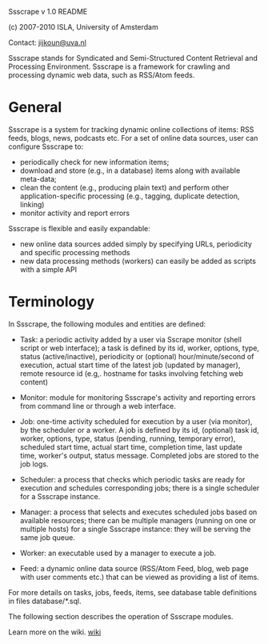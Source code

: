 Ssscrape v 1.0 README

(c) 2007-2010 ISLA, University of Amsterdam

Contact: jijkoun@uva.nl



Ssscrape stands for Syndicated and Semi-Structured Content Retrieval and
Processing Environment. Ssscrape is a framework for crawling and processing
dynamic web data, such as RSS/Atom feeds.


General
=======

Ssscrape is a system for tracking dynamic online collections of items: RSS
feeds, blogs, news, podcasts etc. For a set of online data sources, user can
configure Ssscrape to:

  - periodically check for new information items;
  - download and store (e.g., in a database) items along with available
    meta-data;
  - clean the content (e.g., producing plain text) and perform other
    application-specific processing (e.g., tagging, duplicate detection,
    linking) 
  - monitor activity and report errors

Ssscrape is flexible and easily expandable:

  - new online data sources added simply by specifying URLs, periodicity and
    specific processing methods
  - new data processing methods (workers) can easily be added as scripts with a
    simple API 


Terminology
===========

In Ssscrape, the following modules and entities are defined:

  - Task: a periodic activity added by a user via Sscrape monitor (shell script
    or web interface); a task is defined by its id, worker, options, type, status
    (active/inactive), periodicity or (optional) hour/minute/second of execution,
    actual start time of the latest job (updated by manager), remote resource id
    (e.g,. hostname for tasks involving fetching web content)

  - Monitor: module for monitoring Ssscrape's activity and reporting errors
    from command line or through a web interface.

  - Job: one-time activity scheduled for execution by a user (via monitor), by the
    scheduler or a worker. A job is defined by its id, (optional) task id, worker,
    options, type, status (pending, running, temporary error), scheduled start
    time, actual start time, completion time, last update time, worker's output,
    status message. Completed jobs are stored to the job logs.

  - Scheduler: a process that checks which periodic tasks are ready for
    execution and schedules corresponding jobs; there is a single scheduler for
    a Ssscrape instance.

  - Manager: a process that selects and executes scheduled jobs based on
    available resources; there can be multiple managers (running on one or
    multiple hosts) for a single Ssscrape instance: they will be serving the
    same job queue.

  - Worker: an executable used by a manager to execute a job.

  - Feed: a dynamic online data source (RSS/Atom Feed, blog, web page with user
    comments etc.) that can be viewed as providing a list of items.  

For more details on tasks, jobs, feeds, items, see database table definitions
in files database/*.sql.

The following section describes the operation of Ssscrape modules.

Learn more on the wiki. [wiki](https://github.com/ssscrape/ssscrape/wiki)

